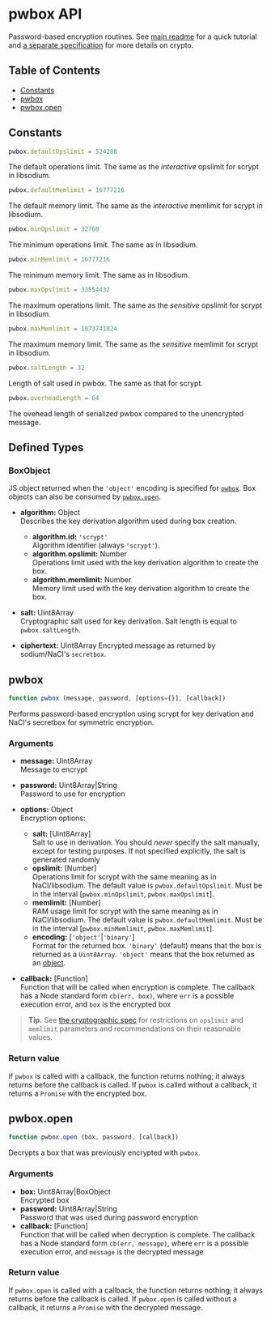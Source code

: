 # pwbox API

Password-based encryption routines. See [main readme](../README.md) for a quick
tutorial and [a separate specification](./cryptography.md) for more details
on crypto.

## Table of Contents

  * [Constants](#constants)
  * [pwbox](#pwbox)
  * [pwbox.open](#pwboxopen)

## Constants

```javascript
pwbox.defaultOpslimit = 524288
```
The default operations limit. The same as the *interactive* opslimit
for scrypt in libsodium.

```javascript
pwbox.defaultMemlimit = 16777216
```
The default memory limit. The same as the *interactive* memlimit
for scrypt in libsodium.

```javascript
pwbox.minOpslimit = 32768
```
The minimum operations limit. The same as in libsodium.

```javascript
pwbox.minMemlimit = 16777216
```
The minimum memory limit. The same as in libsodium.

```javascript
pwbox.maxOpslimit = 33554432
```
The maximum operations limit. The same as the *sensitive* opslimit
for scrypt in libsodium.

```javascript
pwbox.maxMemlimit = 1073741824
```
The maximum memory limit. The same as the *sensitive* memlimit
for scrypt in libsodium.


```javascript
pwbox.saltLength = 32
```
Length of salt used in pwbox. The same as that for scrypt.

```javascript
pwbox.overheadLength = 64
```
The ovehead length of serialized pwbox compared to the unencrypted message.

## Defined Types

### BoxObject

JS object returned when the `'object'` encoding is specified for [`pwbox`](#pwbox).
Box objects can also be consumed by [`pwbox.open`](#pwboxopen).

  * **algorithm:** Object  
    Describes the key derivation algorithm used during box creation.
    
    * **algorithm.id:** `'scrypt'`  
      Algorithm identifier (always `'scrypt'`).
    * **algorithm.opslimit:** Number  
      Operations limit used with the key derivation algorithm to create the box.
    * **algorithm.memlimit:** Number  
      Memory limit used with the key derivation algorithm to create the box.

  * **salt:** Uint8Array  
    Cryptographic salt used for key derivation. Salt length is equal to `pwbox.saltLength`.
  * **ciphertext:** Uint8Array
    Encrypted message as returned by sodium/NaCl's `secretbox`.

## pwbox

```javascript
function pwbox (message, password, [options={}], [callback])
```

Performs password-based encryption using scrypt for key derivation and
NaCl's secretbox for symmetric encryption.

### Arguments

  * **message:** Uint8Array  
    Message to encrypt
  * **password:** Uint8Array|String  
    Password to use for encryption
  * **options:** Object  
    Encryption options:
      * **salt:** [Uint8Array]  
        Salt to use in derivation. You should *never* specify the salt manually,
        except for testing purposes. If not specified explicitly, the salt is generated
        randomly
      * **opslimit:** [Number]  
        Operations limit for scrypt with the same meaning as in NaCl/libsodium.
        The default value is `pwbox.defaultOpslimit`.
        Must be in the interval [`pwbox.minOpslimit`, `pwbox.maxOpslimit`].
      * **memlimit:** [Number]  
        RAM usage limit for scrypt with the same meaning as in NaCl/libsodium.
        The default value is `pwbox.defaultMemlimit`.
        Must be in the interval [`pwbox.minMemlimit`, `pwbox.maxMemlimit`].
      * **encoding:** [`'object'`|`'binary'`]  
        Format for the returned box. `'binary'` (default) means that the box
        is returned as a `Uint8Array`. `'object'` means that the box returned
        as an [object](#boxobject).

  * **callback:** [Function]  
    Function that will be called when encryption is complete. The callback has
    a Node standard form `cb(err, box)`, where `err` is a possible execution error,
    and `box` is the encrypted box

> **Tip.** See [the cryptographic spec](cryptography.md#parameter-validation) for
> restrictions on `opslimit` and `memlimit` parameters and recommendations on
> their reasonable values.

### Return value

If `pwbox` is called with a callback, the function returns nothing; it always returns
before the callback is called. If `pwbox` is called without a callback,
it returns a `Promise` with the encrypted box.

## pwbox.open

```javascript
function pwbox.open (box, password, [callback])
```

Decrypts a box that was previously encrypted with `pwbox`.

### Arguments

  * **box:** Uint8Array|BoxObject  
    Encrypted box
  * **password:** Uint8Array|String  
    Password that was used during password encryption  
  * **callback:** [Function]  
    Function that will be called when decryption is complete. The callback has
    a Node standard form `cb(err, message)`, where `err` is a possible execution error,
    and `message` is the decrypted message

### Return value

If `pwbox.open` is called with a callback, the function returns nothing; it always returns
before the callback is called. If `pwbox.open` is called without a callback,
it returns a `Promise` with the decrypted message.
